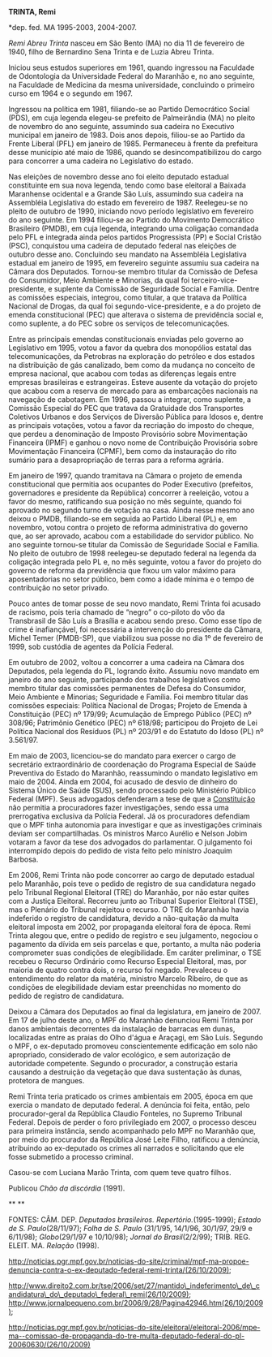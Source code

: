 **TRINTA, Remi**

\*dep. fed. MA 1995-2003, 2004-2007.

*Remi Abreu Trinta* nasceu em São Bento (MA) no dia 11 de fevereiro de
1940, filho de Bernardino Sena Trinta e de Luzia Abreu Trinta.

Iniciou seus estudos superiores em 1961, quando ingressou na Faculdade
de Odontologia da Universidade Federal do Maranhão e, no ano seguinte,
na Faculdade de Medicina da mesma universidade, concluindo o primeiro
curso em 1964 e o segundo em 1967.

Ingressou na política em 1981, filiando-se ao Partido Democrático Social
(PDS), em cuja legenda elegeu-se prefeito de Palmeirândia (MA) no pleito
de novembro do ano seguinte, assumindo sua cadeira no Executivo
municipal em janeiro de 1983. Dois anos depois, filiou-se ao Partido da
Frente Liberal (PFL) em janeiro de 1985. Permaneceu à frente da
prefeitura desse município até maio de 1986, quando se
desincompatibilizou do cargo para concorrer a uma cadeira no Legislativo
do estado.

Nas eleições de novembro desse ano foi eleito deputado estadual
constituinte em sua nova legenda, tendo como base eleitoral a Baixada
Maranhense ocidental e a Grande São Luís, assumindo sua cadeira na
Assembléia Legislativa do estado em fevereiro de 1987. Reelegeu-se no
pleito de outubro de 1990, iniciando novo período legislativo em
fevereiro do ano seguinte. Em 1994 filiou-se ao Partido do Movimento
Democrático Brasileiro (PMDB), em cuja legenda, integrando uma coligação
comandada pelo PFL e integrada ainda pelos partidos Progressista (PP) e
Social Cristão (PSC), conquistou uma cadeira de deputado federal nas
eleições de outubro desse ano. Concluindo seu mandato na Assembléia
Legislativa estadual em janeiro de 1995, em fevereiro seguinte assumiu
sua cadeira na Câmara dos Deputados. Tornou-se membro titular da
Comissão de Defesa do Consumidor, Meio Ambiente e Minorias, da qual foi
terceiro-vice-presidente, e suplente da Comissão de Seguridade Social e
Família. Dentre as comissões especiais, integrou, como titular, a que
tratava da Política Nacional de Drogas, da qual foi
segundo-vice-presidente, e a do projeto de emenda constitucional (PEC)
que alterava o sistema de previdência social e, como suplente, a do PEC
sobre os serviços de telecomunicações.

Entre as principais emendas constitucionais enviadas pelo governo ao
Legislativo em 1995, votou a favor da quebra dos monopólios estatal das
telecomunicações, da Petrobras na exploração do petróleo e dos estados
na distribuição de gás canalizado, bem como da mudança no conceito de
empresa nacional, que acabou com todas as diferenças legais entre
empresas brasileiras e estrangeiras. Esteve ausente da votação do
projeto que acabou com a reserva de mercado para as embarcações
nacionais na navegação de cabotagem. Em 1996, passou a integrar, como
suplente, a Comissão Especial do PEC que tratava da Gratuidade dos
Transportes Coletivos Urbanos e dos Serviços de Diversão Pública para
Idosos e, dentre as principais votações, votou a favor da recriação do
imposto do cheque, que perdeu a denominação de Imposto Provisório sobre
Movimentação Financeira (IPMF) e ganhou o novo nome de Contribuição
Provisória sobre Movimentação Financeira (CPMF), bem como da instauração
do rito sumário para a desapropriação de terras para a reforma agrária.

Em janeiro de 1997, quando tramitava na Câmara o projeto de emenda
constitucional que permitia aos ocupantes do Poder Executivo (prefeitos,
governadores e presidente da República) concorrer à reeleição, votou a
favor do mesmo, ratificando sua posição no mês seguinte, quando foi
aprovado no segundo turno de votação na casa. Ainda nesse mesmo ano
deixou o PMDB, filiando-se em seguida ao Partido Liberal (PL) e, em
novembro, votou contra o projeto de reforma administrativa do governo
que, ao ser aprovado, acabou com a estabilidade do servidor público. No
ano seguinte tornou-se titular da Comissão de Seguridade Social e
Família. No pleito de outubro de 1998 reelegeu-se deputado federal na
legenda da coligação integrada pelo PL e, no mês seguinte, votou a favor
do projeto do governo de reforma da previdência que fixou um valor
máximo para aposentadorias no setor público, bem como a idade mínima e o
tempo de contribuição no setor privado.

Pouco antes de tomar posse de seu novo mandato, Remi Trinta foi acusado
de racismo, pois teria chamado de “negro” o co-piloto do vôo da
Transbrasil de São Luís a Brasília e acabou sendo preso. Como esse tipo
de crime é inafiançável, foi necessária a intervenção do presidente da
Câmara, Michel Temer (PMDB-SP), que viabilizou sua posse no dia 1º de
fevereiro de 1999, sob custódia de agentes da Polícia Federal.

Em outubro de 2002, voltou a concorrer a uma cadeira na Câmara dos
Deputados, pela legenda do PL, logrando êxito. Assumiu novo mandato em
janeiro do ano seguinte, participando dos trabalhos legislativos como
membro titular das comissões permanentes de Defesa do Consumidor, Meio
Ambiente e Minorias; Seguridade e Família. Foi membro titular das
comissões especiais: Política Nacional de Drogas; Projeto de Emenda à
Constituição (PEC) nº 179/99; Acumulação de Emprego Público (PEC) nº
308/96; Patrimônio Genético (PEC) nº 618/98; participou do Projeto de
Lei Política Nacional dos Resíduos (PL) nº 203/91 e do Estatuto do Idoso
(PL) nº 3.561/97. 

Em maio de 2003, licenciou-se do mandato para exercer o cargo de
secretário extraordinário de coordenação do Programa Especial de Saúde
Preventiva do Estado do Maranhão, reassumindo o mandato legislativo em
maio de 2004. Ainda em 2004, foi acusado de desvio de dinheiro do
Sistema Único de Saúde (SUS), sendo processado pelo Ministério Público
Federal (MPF). Seus advogados defenderam a tese de que a
[Constituição](http://www.jusbrasil.com.br/legislacao/91972/constituição-da-republica-federativa-do-brasil-1988 "Constituição da Republica Federativa do Brasil 1988")
não permitia a procuradores fazer investigações, sendo essa uma
prerrogativa exclusiva da Polícia Federal. Já os procuradores defendiam
que o MPF tinha autonomia para investigar e que as investigações
criminais deviam ser compartilhadas. Os ministros Marco Aurélio e Nelson
Jobim votaram a favor da tese dos advogados do parlamentar. O julgamento
foi interrompido depois do pedido de vista feito pelo ministro Joaquim
Barbosa.

Em 2006, Remi Trinta não pode concorrer ao cargo de deputado estadual
pelo Maranhão, pois teve o pedido de registro de sua candidatura negado
pelo Tribunal Regional Eleitoral (TRE) do Maranhão, por não estar quites
com a Justiça Eleitoral. Recorreu junto ao Tribunal Superior Eleitoral
(TSE), mas o Plenário do Tribunal rejeitou o recurso. O TRE do Maranhão
havia indeferido o registro de candidatura, devido a não-quitação da
multa eleitoral imposta em 2002, por propaganda eleitoral fora de época.
Remi Trinta alegou que, entre o pedido de registro e seu julgamento,
negociou o pagamento da dívida em seis parcelas e que, portanto, a multa
não poderia comprometer suas condições de elegibilidade. Em caráter
preliminar, o TSE recebeu o Recurso Ordinário como Recurso Especial
Eleitoral, mas, por maioria de quatro contra dois, o recurso foi negado.
Prevaleceu o entendimento do relator da matéria, ministro Marcelo
Ribeiro, de que as condições de elegibilidade deviam estar preenchidas
no momento do pedido de registro de candidatura.

Deixou a Câmara dos Deputados ao final da legislatura, em janeiro de
2007. Em 17 de julho deste ano, o MPF do Maranhão denunciou Remi Trinta
por danos ambientais decorrentes da instalação de barracas em dunas,
localizadas entre as praias do Olho d'água e Araçagi, em São Luís.
Segundo o MPF, o ex-deputado promoveu conscientemente edificação em solo
não apropriado, considerado de valor ecológico, e sem autorização de
autoridade competente. Segundo o procurador, a construção estaria
causando a destruição da vegetação que dava sustentação às dunas,
protetora de mangues.

Remi Trinta teria praticado os crimes ambientais em 2005, época em que
exercia o mandato de deputado federal. A denúncia foi feita, então, pelo
procurador-geral da República Claudio Fonteles, no Supremo Tribunal
Federal. Depois de perder o foro privilegiado em 2007, o processo desceu
para primeira instância, sendo acompanhado pelo MPF no Maranhão que, por
meio do procurador da República José Leite Filho, ratificou a denúncia,
atribuindo ao ex-deputado os crimes ali narrados e solicitando que ele
fosse submetido a processo criminal.

Casou-se com Luciana Marão Trinta, com quem teve quatro filhos.

Publicou *Chão da discórdia* (1991).

** **

FONTES: CÂM. DEP. *Deputados brasileiros. Repertório.*(1995-1999);
*Estado de S. Paulo*(28/11/97); *Folha de S. Paulo* (31/1/95, 14/1/96,
30/1/97, 29/9 e 6/11/98); *Globo*(29/1/97 e 10/10/98); *Jornal do
Brasil*(2/2/99); TRIB. REG. ELEIT. MA. *Relação* (1998).

http://noticias.pgr.mpf.gov.br/noticias-do-site/criminal/mpf-ma-propoe-denuncia-contra-o-ex-deputado-federal-remi-trinta/(26/10/2009);

http://www.direito2.com.br/tse/2006/set/27/mantido\_indeferimento\_de\_candidatura\_do\_deputado\_federal\_remi(26/10/2009);
http://www.jornalpequeno.com.br/2006/9/28/Pagina42946.htm(26/10/2009);

http://noticias.pgr.mpf.gov.br/noticias-do-site/eleitoral/eleitoral-2006/mpe-ma--comissao-de-propaganda-do-tre-multa-deputado-federal-do-pl-20060630/(26/10/2009)
